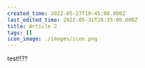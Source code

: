 ```yaml
---
created_time: 2022-05-27T10:45:00.000Z
last_edited_time: 2022-05-31T20:35:00.000Z
title: Article 2
tags: []
icon_image: ./images/icon.png
---
```

test!!??

